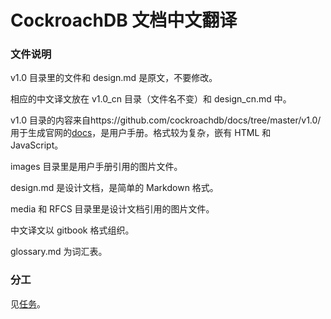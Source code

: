 # CockroachDB 文档中文翻译

### 文件说明

v1.0 目录里的文件和 design.md 是原文，不要修改。

相应的中文译文放在 v1.0_cn 目录（文件名不变）和 design_cn.md 中。

v1.0 目录的内容来自https://github.com/cockroachdb/docs/tree/master/v1.0/ 用于生成官网的[docs](https://www.cockroachlabs.com/docs/stable/)，是用户手册。格式较为复杂，嵌有 HTML 和 JavaScript。

images 目录里是用户手册引用的图片文件。

design.md 是设计文档，是简单的 Markdown 格式。

media 和 RFCS 目录里是设计文档引用的图片文件。

中文译文以 gitbook 格式组织。

glossary.md 为词汇表。

### 分工

见[任务](tasks.md)。
